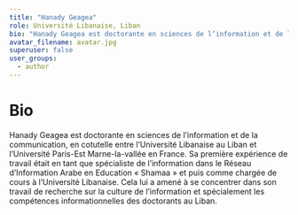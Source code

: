 ```yaml
---
title: "Hanady Geagea"
role: Université Libanaise, Liban
bio: "Hanady Geagea est doctorante en sciences de l’information et de la communication, en cotutelle entre l’Université Libanaise au Liban et l’Université Paris-Est Marne-la-vallée en France. Sa première expérience de travail était en tant que spécialiste de l’information dans le Réseau d’Information Arabe en Education « Shamaa » et puis comme chargée de cours à l’Université Libanaise. Cela lui a amené à se concentrer dans son travail de recherche sur la culture de l’information et spécialement les compétences informationnelles des doctorants au Liban."
avatar_filename: avatar.jpg
superuser: false
user_groups:
  - author
---
```


# Bio
Hanady Geagea est doctorante en sciences de l’information et de la communication, en cotutelle entre l’Université Libanaise au Liban et l’Université Paris-Est Marne-la-vallée en France. Sa première expérience de travail était en tant que spécialiste de l’information dans le Réseau d’Information Arabe en Education « Shamaa » et puis comme chargée de cours à l’Université Libanaise. Cela lui a amené à se concentrer dans son travail de recherche sur la culture de l’information et spécialement les compétences informationnelles des doctorants au Liban.
